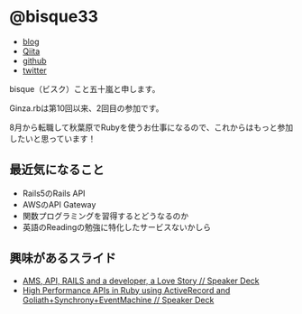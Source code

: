# @bisque33

- [blog](http://bisque.hatenablog.jp/)
- [Qiita](http://qiita.com/bisque33)
- [github](https://github.com/bisque33)
- [twitter](https://twitter.com/bisque33)

bisque（ビスク）こと五十嵐と申します。

Ginza.rbは第10回以来、2回目の参加です。

8月から転職して秋葉原でRubyを使うお仕事になるので、これからはもっと参加したいと思っています！

## 最近気になること

* Rails5のRails API
* AWSのAPI Gateway
* 関数プログラミングを習得するとどうなるのか
* 英語のReadingの勉強に特化したサービスないかしら

## 興味があるスライド

* [AMS, API, RAILS and a developer, a Love Story // Speaker Deck](https://speakerdeck.com/joaomdmoura/ams-api-rails-and-a-developer-a-love-story)
* [High Performance APIs in Ruby using ActiveRecord and Goliath+Synchrony+EventMachine // Speaker Deck](https://speakerdeck.com/colindkelley/high-performance-apis-in-ruby-using-activerecord-and-goliath-plus-synchrony-plus-eventmachine)
